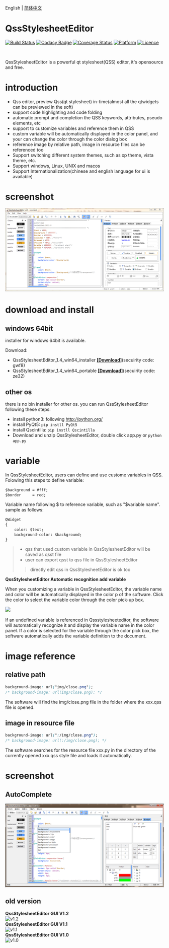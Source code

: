 English | [简体中文](readme.md)

# QssStylesheetEditor

[![Build Status](https://api.travis-ci.com/hustlei/QssStylesheetEditor.svg?branch=master)](https://travis-ci.com/hustlei/QssStylesheetEditor)
[![Codacy Badge](https://api.codacy.com/project/badge/Grade/220d511b3ab146d0b03fef0245e00525)](https://www.codacy.com/manual/hustlei/QssStylesheetEditor?utm_source=github.com&amp;utm_medium=referral&amp;utm_content=hustlei/QssStylesheetEditor&amp;utm_campaign=Badge_Grade)
[![Coverage Status](https://coveralls.io/repos/github/hustlei/QssStylesheetEditor/badge.svg?branch=master)](https://coveralls.io/github/hustlei/QssStylesheetEditor?branch=master)
[![Platform](https://raw.githubusercontent.com/hustlei/QssStylesheetEditor/res/img/badge/platform.svg)](https://travis-ci.com/hustlei/QssStylesheetEditor)
[![Licence](https://img.shields.io/badge/license-LGPL--3.0-blue)](https://opensource.org/licenses/LGPL-3.0)

<br>

QssStylesheetEditor is a powerful qt stylesheet(QSS) editor, it's opensource and free.

# introduction

+ Qss editor, preview Qss(qt stylesheet) in-time(almost all the qtwidgets can be previewed in the soft)
+ support code highlighting and code folding
+ automatic prompt and completion the QSS keywords, attributes, pseudo elements, etc
+ support to customize variables and reference them in QSS
+ custom variable will be automatically displayed in the color panel, and your can change the color through the color dialog box
+ reference image by relative path, image in resource files can be referenced too
+ Support switching different system themes, such as xp theme, vista theme, etc.
+ Support windows, Linux, UNIX and macos
+ Support Internationalization(chinese and english language for ui is available)

# screenshot

![GUI(v1.3版本) screeshot](res/img/screenshot/QssStylesheetEditor_v1.3.png "GUI(v1.3版本)")

# download and install

## windows 64bit
installer for windows 64bit is available.

Download:

+ QssStylesheetEditor_1.4_win64_installer **[[Download]](https://pan.baidu.com/s/1_Uf1lPHj14fs9iMG2SVXuQ)**(secuirity code: gwf8)
+ QssStylesheetEditor_1.4_win64_portable  **[[Download]](https://pan.baidu.com/s/1kGLlpD52N5-wg9IFf0CHPA)**(secuirity code: ze32)

## other os

there is no bin installer for other os. you can run QssStylesheetEditor following these steps:

+ install python3: following <http://python.org/>
+ install PyQt5: `pip instll PyQt5`
+ install Qscintilla: `pip instll Qscintilla`
+ Download and unzip QssStylesheetEditor, double click app.py or `python app.py`

# variable

In QssStylesheetEditor, users can define and use custome variables in QSS. Folowing this steps to define variable:

~~~
$background = #fff;
$border     = red;
~~~

Variable name following $ to reference variable, such as "$variable name". sample as follows:

~~~
QWidget
{
    color: $text;
    background-color: $background;
}
~~~

> + qss that used custom variable in QssStylesheetEditor will be saved as qsst file
> + user can export qsst to qss file in QssStylesheetEditor
>> directly edit qss in QssStylesheetEditor is ok too

**QssStylesheetEditor Automatic recognition add variable**

When you customizing a variable in QssStylesheetEditor, the variable name and color will be automatically displayed in the color p of the software. Click the color to select the variable color through the color pick-up box.

<img src="https://raw.githubusercontent.com/hustlei/QssStylesheetEditor/master/res/img/screenshot/ColorDlg_v1.3.png" height=180 />

If an undefined variable is referenced in Qssstylesheeteditor, the software will automatically recognize it and display the variable name in the color panel. If a color is selected for the variable through the color pick box, the software automatically adds the variable definition to the document.

# image reference

## relative path

~~~css
background-image: url("img/close.png");
/* background-image: url(img/close.png); */
~~~

The software will find the img/close.png file in the folder where the xxx.qss file is opened.

## image in resource file

~~~css
background-image: url(":/img/close.png");
/* background-image: url(:/img/close.png); */
~~~

The software searches for the resource file xxx.py in the directory of the currently opened xxx.qss style file and loads it automatically.

# screenshot

## AutoComplete

![AutoComplete screeshot](res/img/screenshot/AutoComplete.png "AutoComplete")


## old version

<div><span><b>QssStylesheetEditor GUI V1.2</b></span></div>
    <img src="https://raw.githubusercontent.com/hustlei/QssStylesheetEditor/master/res/img/screenshot/QssStylesheetEditor_v1.2.png" alt="v1.2" height=200/>
<div><span><b>QssStylesheetEditor GUI V1.1</b></span></div>
    <img src="https://raw.githubusercontent.com/hustlei/QssStylesheetEditor/master/res/img/screenshot/QssStylesheetEditor_v1.1.png" alt="v1.1" height=200/>
<div><span><b>QssStylesheetEditor GUI V1.0</b></span></div>
    <img src="https://raw.githubusercontent.com/hustlei/QssStylesheetEditor/master/res/img/screenshot/QssStylesheetEditor_v1.0.png" alt="v1.0" height=200/>


